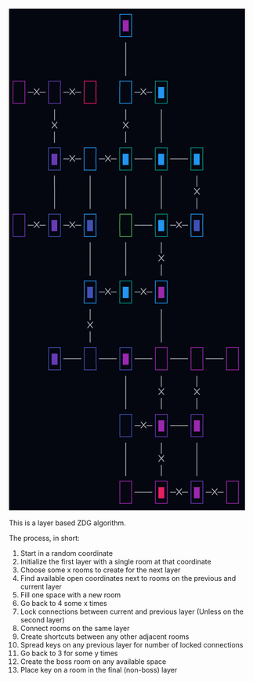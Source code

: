 ![screenshot](screenshot.png)

This is a layer based ZDG algorithm.

The process, in short:
1. Start in a random coordinate
2. Initialize the first layer with a single room at that coordinate
3. Choose some x rooms to create for the next layer
4. Find available open coordinates next to rooms on the previous and current layer
5. Fill one space with a new room
6. Go back to 4 some x times
7. Lock connections between current and previous layer (Unless on the second layer)
8. Connect rooms on the same layer
9. Create shortcuts between any other adjacent rooms
10. Spread keys on any previous layer for number of locked connections
11. Go back to 3 for some y times
12. Create the boss room on any available space
13. Place key on a room in the final (non-boss) layer
